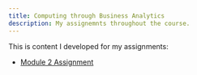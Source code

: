 ```yaml
---
title: Computing through Business Analytics 
description: My assignemnts throughout the course. 
---
```


This is content I developed for my assignments:

- [Module 2 Assignment](/CTBA/index.md)
